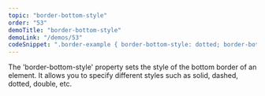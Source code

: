 ```yaml
---
topic: "border-bottom-style"
order: "53"
demoTitle: "border-bottom-style"
demoLink: "/demos/53"
codeSnippet: ".border-example { border-bottom-style: dotted; border-bottom-width: 2px; }"
---
```


The 'border-bottom-style' property sets the style of the bottom border of an element. It allows you to specify different styles such as solid, dashed, dotted, double, etc.
<br />
